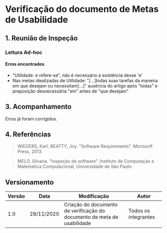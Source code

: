 # Verificação do documento de Metas de Usabilidade

## 1. Reunião de Inspeção

### Leitura Ad-hoc

#### Erros encontrados

- "Utilidade: e refere-se", não é necessário a existência desse 'e'
- Nas metas idealizadas de Utilidade: "[...]todas suas tarefas da maneira em que desejam ou necessitam[...]" ausência do artigo após "todas" e preposição desnecessária "em" antes de "que desejam"

## 3. Acompanhamento

Erros já foram corrigidos.

## 4. Referências

>WIEGERS, Karl; BEATTY, Joy. "Software Requirements". Microsoft Press, 2013.

>MELO, Silvana. "Inspeção de software". Instituto de Computação e Matemática Computacional, Universidade de São Paulo.

## Versionamento

| Versão | Data | Modificação | Autor |
|--|--|--|--|
| 1.0 | 28/11/2020 | Criação do documento de verificação do documento de meta de usabilidade | Todos os integrantes |